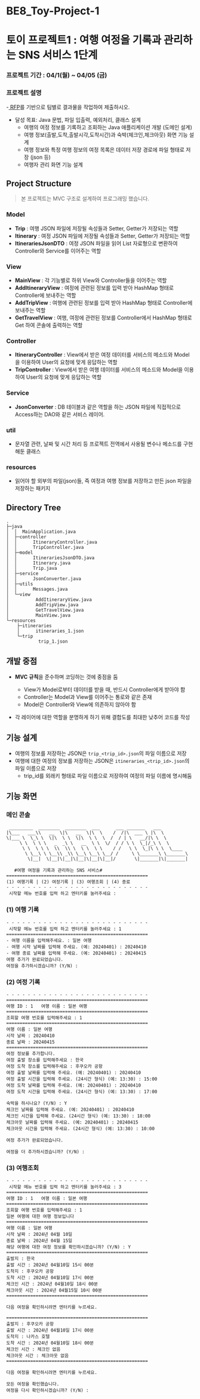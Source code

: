 # BE8_Toy-Project-1

# 토이 프로젝트1 : 여행 여정을 기록과 관리하는 SNS 서비스 1단계

### 프로젝트 기간 : 04/1(월) ~ 04/05 (금)

### 프로젝트 설명

-[ RFP](https://www.notion.so/1-c8feef9c1f0d4c118731edd86641ffef)를 기반으로 팀별로 결과물을 작업하여 제출하시오.

- 달성 목표: Java 문법, 파일 입출력, 예외처리, 클래스 설계
  - 여행의 여정 정보를 기록하고 조회하는 Java 애플리케이션 개발 (도메인 설계)
  - 여행 정보(출발,도착,출발시각,도착시간)과 숙박(체크인,체크아웃) 화면 기능 설계
  - 여행 정보와 특정 여행 정보의 여정 목록은 데이터 저장 경로에 파일 형태로 저장 (json 등)
  - 여행자 관리 화면 기능 설계

## Project Structure

> 본 프로젝트는 MVC 구조로 설계하여 프로그래밍 했습니다.

### Model

- **Trip** : 여행 JSON 파일에 저장될 속성들과 Setter, Getter가 저장되는 역할
- **Itinerary** : 여정 JSON 파일에 저장될 속성들과 Setter, Getter가 저장되는 역할
- **ItinerariesJsonDTO** : 여정 JSON 파일을 읽어 List 자료형으로 변환하여 Controller와 Service를 이어주는 역할

### View

- **MainView** : 각 기능별로 하위 View와 Controller들을 이어주는 역할
- **AddItineraryView** : 여정에 관련된 정보를 입력 받아 HashMap 형태로 Controller에 보내주는 역할
- **AddTripView** : 여행에 관련된 정보를 입력 받아 HashMap 형태로 Controller에 보내주는 역할
- **GetTravelView** : 여행, 여정에 관련된 정보를 Controller에서 HashMap 형태로 Get 하여 콘솔에 출력하는 역할

### Controller

- **ItineraryController** : View에서 받은 여정 데이터를 서비스의 메소드와 Model을 이용하여 User의 요청에 맞게 응답하는 역할
- **TripController** : View에서 받은 여행 데이터를 서비스의 메소드와 Model을 이용하여 User의 요청에 맞게 응답하는 역할

### Service

- **JsonConverter** : DB 테이블과 같은 역할을 하는 JSON 파일에 직접적으로 Access하는 DAO와 같은 서비스 레이어.

### util

- 문자열 관련, 날짜 및 시간 처리 등 프로젝트 전역에서 사용될 변수나 메소드를 구현해둔 클래스

### resources

- 읽어야 할 외부의 파일(json)들, 즉 여정과 여행 정보를 저장하고 만든 json 파일을 저장하는 패키지

## Directory Tree

```
.
├─java
│  │  MainApplication.java
│  ├─controller
│  │      ItineraryController.java
│  │      TripController.java
│  ├─model
│  │      ItinerariesJsonDTO.java
│  │      Itinerary.java
│  │      Trip.java
│  ├─service
│  │      JsonConverter.java
│  ├─utils
│  │      Messages.java
│  └─view
│          AddItineraryView.java
│          AddTripView.java
│          GetTravelView.java
│          MainView.java
└─resources
    ├─itineraries
    │      itineraries_1.json
    └─trip
            trip_1.json
```

## 개발 중점

- **MVC 규칙**을 준수하며 코딩하는 것에 중점을 둠

  - View가 Model로부터 데이터를 받을 때, 반드시 Controller에게 받아야 함
  - Controller는 Model과 View를 이어주는 통로와 같은 존재
  - Model은 Controller와 View에 의존하지 않아야 함

- 각 레이어에 대한 역할을 분명하게 하기 위해 결합도를 최대한 낮추어 코드를 작성

## 기능 설계

- 여행의 정보를 저장하는 JSON은 `trip_<trip_id>.json`의 파일 이름으로 저장
- 여행에 대한 여정의 정보를 저장하는 JSON은 `itineraries_<trip_id>.json`의 파일 이름으로 저장
  - trip_id를 외래키 형태로 파일 이름으로 저장하여 여정의 파일 이름에 명시해둠

## 기능 화면

### 메인 콘솔

```
 _________  ________  ________  ___      ___ _______   ___
|\___   ___\\   __  \|\   __  \|\  \    /  /|\  ___ \ |\  \
\|___ \  \_\ \  \|\  \ \  \|\  \ \  \  /  / | \   __/|\ \  \
     \ \  \ \ \   _  _\ \   __  \ \  \/  / / \ \  \_|/_\ \  \
      \ \  \ \ \  \\  \\ \  \ \  \ \    / /   \ \  \_|\ \ \  \____
       \ \__\ \ \__\\ _\\ \__\ \__\ \__/ /     \ \_______\ \_______\
        \|__|  \|__|\|__|\|__|\|__|\|__|/       \|_______|\|_______|

   #여행 여정을 기록과 관리하는 SNS 서비스#
=====================================================
(1) 여행기록 | (2) 여정기록 | (3) 여행조회 | (4) 종료
- - - - - - - - - - - - - - - - - - - - - - - - - - -
 시작할 메뉴 번호를 입력 하고 엔터키를 눌러주세요 :
```

### (1) 여행 기록

```
- - - - - - - - - - - - - - - - - - - - - - - - - - -
 시작할 메뉴 번호를 입력 하고 엔터키를 눌러주세요 : 1
=====================================================
- 여행 이름을 입력해주세요. : 일본 여행
- 여행 시작 날짜를 입력해 주세요. (예: 20240401) : 20240410
- 여행 종료 날짜를 입력해 주세요. (예: 20240401) : 20240415
여행 추가가 완료되었습니다.
여정을 추가하시겠습니까? (Y/N) :
```

### (2) 여정 기록

```
- - - - - - - - - - - - - - - - - - - - - - - - - - -
=====================================================
여행 ID : 1	여행 이름 : 일본 여행
=====================================================
조회할 여행 번호를 입력해주세요 : 1
=====================================================
여행 이름 : 일본 여행
시작 날짜 : 20240410
종료 날짜 : 20240415
=====================================================
여정 정보를 추가합니다.
여정 출발 장소를 입력해주세요 : 한국
여정 도착 장소를 입력해주세요 : 후쿠오카 공항
여정 출발 날짜를 입력해 주세요. (예: 20240401) : 20240410
여정 출발 시간을 입력해 주세요. (24시간 형식) (예: 13:30) : 15:00
여정 도착 날짜를 입력해 주세요. (예: 20240401) : 20240410
여정 도착 시간을 입력해 주세요. (24시간 형식) (예: 13:30) : 17:00

숙박을 하시나요? (Y/N) : Y
체크인 날짜를 입력해 주세요. (예: 20240401) : 20240410
체크인 시간을 입력해 주세요. (24시간 형식) (예: 13:30) : 18:00
체크아웃 날짜를 입력해 주세요. (예: 20240401) : 20240415
체크아웃 시간을 입력해 주세요. (24시간 형식) (예: 13:30) : 10:00

여정 추가가 완료되었습니다.

여정을 더 추가하시겠습니까? (Y/N) :
```

### (3) 여행조회

```
- - - - - - - - - - - - - - - - - - - - - - - - - - -
 시작할 메뉴 번호를 입력 하고 엔터키를 눌러주세요 : 3
=====================================================
여행 ID : 1	여행 이름 : 일본 여행
=====================================================
조회할 여행 번호를 입력해주세요 : 1
일본 여행에 대한 여행 정보입니다
=====================================================
여행 이름 : 일본 여행
시작 날짜 : 2024년 04월 10일
종료 날짜 : 2024년 04월 15일
해당 여행에 대한 여정 정보를 확인하시겠습니까? (Y/N) : Y
=====================================================
출발지 : 한국
출발 시간 : 2024년 04월10일 15시 00분
도착지 : 후쿠오카 공항
도착 시간 : 2024년 04월10일 17시 00분
체크인 시간 : 2024년 04월10일 18시 00분
체크아웃 시간 : 2024년 04월15일 10시 00분
=====================================================

다음 여정을 확인하시려면 엔터키를 누르세요.

=====================================================
출발지 : 후쿠오카 공항
출발 시간 : 2024년 04월10일 17시 00분
도착지 : 나카스 호텔
도착 시간 : 2024년 04월10일 18시 00분
체크인 시간 : 체크인 없음
체크아웃 시간 : 체크아웃 없음
=====================================================

다음 여정을 확인하시려면 엔터키를 누르세요.

모든 여정을 확인했습니다.
여정을 다시 확인하시겠습니까? (Y/N) :
```
